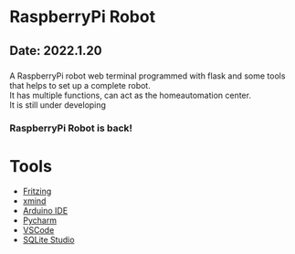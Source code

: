# RaspberryPi Robot #
## Date: 2022.1.20<br> ##
### 
A RaspberryPi robot web terminal programmed with flask and some tools that helps to set up a complete robot.<br>
It has multiple functions, can act as the homeautomation center.<br>
It is still under developing<br>

### RaspberryPi Robot is back! ###

# Tools #
* [Fritzing](http://fritzing.org)
* [xmind](http://www.xmind.net/)
* [Arduino IDE](http://arduino.cc/en/Main/Software)
* [Pycharm]()
* [VSCode]()
* [SQLite Studio]()